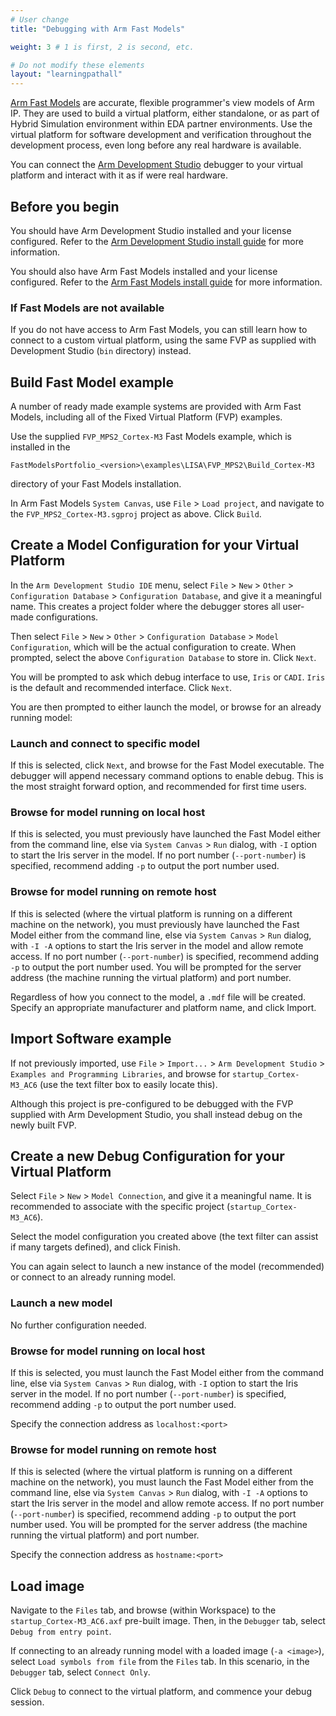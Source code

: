 ```yaml
---
# User change
title: "Debugging with Arm Fast Models"

weight: 3 # 1 is first, 2 is second, etc.

# Do not modify these elements
layout: "learningpathall"
---
```

[Arm Fast Models](https://developer.arm.com/Tools%20and%20Software/Fast%20Models) are accurate, flexible programmer's view models of Arm IP. They are used to build a virtual platform, either standalone, or as part of Hybrid Simulation environment within EDA partner environments. Use the virtual platform for software development and verification throughout the development process, even long before any real hardware is available.

You can connect the [Arm Development Studio](https://developer.arm.com/Tools%20and%20Software/Arm%20Development%20Studio) debugger to your virtual platform and interact with it as if were real hardware.

## Before you begin

You should have Arm Development Studio installed and your license configured. Refer to the [Arm Development Studio install guide](/install-guides/armds/) for more information.

You should also have Arm Fast Models installed and your license configured. Refer to the [Arm Fast Models install guide](/install-guides/fm_fvp/) for more information.

### If Fast Models are not available

If you do not have access to Arm Fast Models, you can still learn how to connect to a custom virtual platform, using the same FVP as supplied with Development Studio (`bin` directory) instead.

## Build Fast Model example

A number of ready made example systems are provided with Arm Fast Models, including all of the Fixed Virtual Platform (FVP) examples.

Use the supplied `FVP_MPS2_Cortex-M3` Fast Models example, which is installed in the
```console
FastModelsPortfolio_<version>\examples\LISA\FVP_MPS2\Build_Cortex-M3
```
directory of your Fast Models installation.

In Arm Fast Models `System Canvas`, use `File` > `Load project`, and navigate to the `FVP_MPS2_Cortex-M3.sgproj` project as above. Click `Build`.

## Create a Model Configuration for your Virtual Platform

In the `Arm Development Studio IDE` menu, select `File` > `New` > `Other` > `Configuration Database` > `Configuration Database`, and give it a meaningful name. This creates a project folder where the debugger stores all user-made configurations.

Then select `File` > `New` > `Other` > `Configuration Database` > `Model Configuration`, which will be the actual configuration to create. When prompted, select the above `Configuration Database` to store in. Click `Next`.

You will be prompted to ask which debug interface to use, `Iris` or `CADI`. `Iris` is the default and recommended interface. Click `Next`.

You are then prompted to either launch the model, or browse for an already running model:

### Launch and connect to specific model

If this is selected, click `Next`, and browse for the Fast Model executable. The debugger will append necessary command options to enable debug. This is the most straight forward option, and recommended for first time users.

### Browse for model running on local host

If this is selected, you must previously have launched the Fast Model either from the command line, else via `System Canvas` > `Run` dialog, with `-I` option to start the Iris server in the model. If no port number (`--port-number`) is specified, recommend adding `-p` to output the port number used.

### Browse for model running on remote host

If this is selected (where the virtual platform is running on a different machine on the network), you must previously have launched the Fast Model either from the command line, else via `System Canvas` > `Run` dialog, with `-I -A` options to start the Iris server in the model and allow remote access. If no port number (`--port-number`) is specified, recommend adding `-p` to output the port number used. You will be prompted for the server address (the machine running the virtual platform) and port number.

Regardless of how you connect to the model, a `.mdf` file will be created. Specify an appropriate manufacturer and platform name, and click Import.

## Import Software example

If not previously imported, use `File` > `Import...` > `Arm Development Studio` > `Examples and Programming Libraries`, and browse for `startup_Cortex-M3_AC6` (use the text filter box to easily locate this).

Although this project is pre-configured to be debugged with the FVP supplied with Arm Development Studio, you shall instead debug on the newly built FVP.

## Create a new Debug Configuration for your Virtual Platform

Select `File` > `New` > `Model Connection`, and give it a meaningful name. It is recommended to associate with the specific project (`startup_Cortex-M3_AC6`).

Select the model configuration you created above (the text filter can assist if many targets defined), and click Finish.

You can again select to launch a new instance of the model (recommended) or connect to an already running model.

### Launch a new model

No further configuration needed.

### Browse for model running on local host

If this is selected, you must launch the Fast Model either from the command line, else via `System Canvas` > `Run` dialog, with `-I` option to start the Iris server in the model. If no port number (`--port-number`) is specified, recommend adding `-p` to output the port number used.

Specify the connection address as `localhost:<port>`

### Browse for model running on remote host

If this is selected (where the virtual platform is running on a different machine on the network), you must launch the Fast Model either from the command line, else via `System Canvas` > `Run` dialog, with `-I -A` options to start the Iris server in the model and allow remote access. If no port number (`--port-number`) is specified, recommend adding `-p` to output the port number used. You will be prompted for the server address (the machine running the virtual platform) and port number.

Specify the connection address as `hostname:<port>`

## Load image

Navigate to the `Files` tab, and browse (within Workspace) to the `startup_Cortex-M3_AC6.axf` pre-built image. Then, in the `Debugger` tab, select `Debug from entry point`.

If connecting to an already running model with a loaded image (`-a <image>`), select `Load symbols from file` from the `Files` tab. In this scenario, in the `Debugger` tab, select `Connect Only`.

Click `Debug` to connect to the virtual platform, and commence your debug session.

